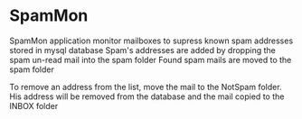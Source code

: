 # SpamMon

 SpamMon application monitor mailboxes to supress known spam addresses stored in mysql database
 Spam's addresses are added by dropping the spam un-read mail into the spam folder
 Found spam mails are moved to the spam folder

 To remove an address from the list, move the mail to the NotSpam folder.
 His address will be removed from the database and the mail copied to the INBOX folder

